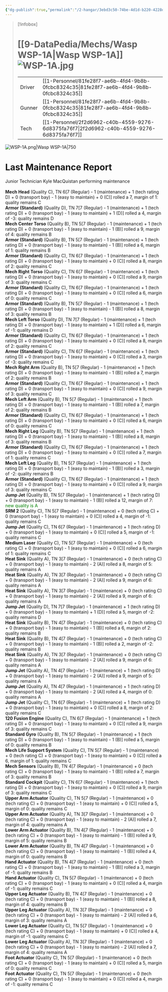 ```yaml
---
{"dg-publish":true,"permalink":"/2-hangar/3ebd3c50-74be-4d1d-b220-4228d86c6e1f/"}
---
```


> [!infobox]
> # [[9-DataPedia/Mechs/Wasp WSP-1A\|Wasp WSP-1A]] ![WSP-1A.jpg](/img/user/z_Assets/Mechs/WSP-1A.jpg)
> | | |
> | - | - |
> | Driver | [[1-Personnel/81fe28f7-ae6b-4fd4-9b8b-0fcbc8324c35\|81fe28f7-ae6b-4fd4-9b8b-0fcbc8324c35]] |
> | Gunner | [[1-Personnel/81fe28f7-ae6b-4fd4-9b8b-0fcbc8324c35\|81fe28f7-ae6b-4fd4-9b8b-0fcbc8324c35]] |
> | Tech | [[1-Personnel/2f2d6962-c40b-4559-9276-6d8375fa76f7\|2f2d6962-c40b-4559-9276-6d8375fa76f7]] |

![WSP-1A.png|Wasp WSP-1A|750](/img/user/z_Assets/Mech%20Sheets/WSP-1A.png)

# Last Maintenance Report
<emph>Junior Technician Kyle MacQuistan performing maintenance</emph><br><br><b>Mech Head</b> (Quality C), TN 6[7 (Regular) - 1 (maintenance) + 1 (tech rating D) + 0 (transport bay) - 1 (easy to maintain) + 0 (C)] rolled a 7, margin of 1: quality remains C<br><b>Armor (Standard)</b> (Quality D), TN 7[7 (Regular) - 1 (maintenance) + 1 (tech rating D) + 0 (transport bay) - 1 (easy to maintain) + 1 (D)] rolled a 4, margin of -3: quality remains D<br><b>Mech Center Torso</b> (Quality B), TN 5[7 (Regular) - 1 (maintenance) + 1 (tech rating D) + 0 (transport bay) - 1 (easy to maintain) - 1 (B)] rolled a 9, margin of 4: quality remains B<br><b>Armor (Standard)</b> (Quality B), TN 5[7 (Regular) - 1 (maintenance) + 1 (tech rating D) + 0 (transport bay) - 1 (easy to maintain) - 1 (B)] rolled a 6, margin of 1: quality remains B<br><b>Armor (Standard)</b> (Quality C), TN 6[7 (Regular) - 1 (maintenance) + 1 (tech rating D) + 0 (transport bay) - 1 (easy to maintain) + 0 (C)] rolled a 8, margin of 2: quality remains C<br><b>Mech Right Torso</b> (Quality C), TN 6[7 (Regular) - 1 (maintenance) + 1 (tech rating D) + 0 (transport bay) - 1 (easy to maintain) + 0 (C)] rolled a 9, margin of 3: quality remains C<br><b>Armor (Standard)</b> (Quality C), TN 6[7 (Regular) - 1 (maintenance) + 1 (tech rating D) + 0 (transport bay) - 1 (easy to maintain) + 0 (C)] rolled a 6, margin of 0: quality remains C<br><b>Armor (Standard)</b> (Quality B), TN 5[7 (Regular) - 1 (maintenance) + 1 (tech rating D) + 0 (transport bay) - 1 (easy to maintain) - 1 (B)] rolled a 8, margin of 3: quality remains B<br><b>Mech Left Torso</b> (Quality D), TN 7[7 (Regular) - 1 (maintenance) + 1 (tech rating D) + 0 (transport bay) - 1 (easy to maintain) + 1 (D)] rolled a 6, margin of -1: quality remains D<br><b>Armor (Standard)</b> (Quality C), TN 6[7 (Regular) - 1 (maintenance) + 1 (tech rating D) + 0 (transport bay) - 1 (easy to maintain) + 0 (C)] rolled a 8, margin of 2: quality remains C<br><b>Armor (Standard)</b> (Quality C), TN 6[7 (Regular) - 1 (maintenance) + 1 (tech rating D) + 0 (transport bay) - 1 (easy to maintain) + 0 (C)] rolled a 3, margin of -3: quality remains C<br><b>Mech Right Arm</b> (Quality B), TN 5[7 (Regular) - 1 (maintenance) + 1 (tech rating D) + 0 (transport bay) - 1 (easy to maintain) - 1 (B)] rolled a 7, margin of 2: quality remains B<br><b>Armor (Standard)</b> (Quality C), TN 6[7 (Regular) - 1 (maintenance) + 1 (tech rating D) + 0 (transport bay) - 1 (easy to maintain) + 0 (C)] rolled a 9, margin of 3: quality remains C<br><b>Mech Left Arm</b> (Quality B), TN 5[7 (Regular) - 1 (maintenance) + 1 (tech rating D) + 0 (transport bay) - 1 (easy to maintain) - 1 (B)] rolled a 7, margin of 2: quality remains B<br><b>Armor (Standard)</b> (Quality C), TN 6[7 (Regular) - 1 (maintenance) + 1 (tech rating D) + 0 (transport bay) - 1 (easy to maintain) + 0 (C)] rolled a 6, margin of 0: quality remains C<br><b>Mech Right Leg</b> (Quality B), TN 5[7 (Regular) - 1 (maintenance) + 1 (tech rating D) + 0 (transport bay) - 1 (easy to maintain) - 1 (B)] rolled a 8, margin of 3: quality remains B<br><b>Armor (Standard)</b> (Quality C), TN 6[7 (Regular) - 1 (maintenance) + 1 (tech rating D) + 0 (transport bay) - 1 (easy to maintain) + 0 (C)] rolled a 7, margin of 1: quality remains C<br><b>Mech Left Leg</b> (Quality B), TN 5[7 (Regular) - 1 (maintenance) + 1 (tech rating D) + 0 (transport bay) - 1 (easy to maintain) - 1 (B)] rolled a 3, margin of -2: quality remains B<br><b>Armor (Standard)</b> (Quality C), TN 6[7 (Regular) - 1 (maintenance) + 1 (tech rating D) + 0 (transport bay) - 1 (easy to maintain) + 0 (C)] rolled a 9, margin of 3: quality remains C<br><b>Jump Jet</b> (Quality B), TN 5[7 (Regular) - 1 (maintenance) + 1 (tech rating D) + 0 (transport bay) - 1 (easy to maintain) - 1 (B)] rolled a 12, margin of 7: <font color='green'>new quality is A</font><br><b>SRM 2</b> (Quality C), TN 5[7 (Regular) - 1 (maintenance) + 0 (tech rating C) + 0 (transport bay) - 1 (easy to maintain) + 0 (C)] rolled a 4, margin of -1: quality remains C<br><b>Jump Jet</b> (Quality C), TN 6[7 (Regular) - 1 (maintenance) + 1 (tech rating D) + 0 (transport bay) - 1 (easy to maintain) + 0 (C)] rolled a 5, margin of -1: quality remains C<br><b>Medium Laser</b> (Quality C), TN 5[7 (Regular) - 1 (maintenance) + 0 (tech rating C) + 0 (transport bay) - 1 (easy to maintain) + 0 (C)] rolled a 6, margin of 1: quality remains C<br><b>Heat Sink</b> (Quality A), TN 3[7 (Regular) - 1 (maintenance) + 0 (tech rating C) + 0 (transport bay) - 1 (easy to maintain) - 2 (A)] rolled a 8, margin of 5: quality remains A<br><b>Heat Sink</b> (Quality A), TN 3[7 (Regular) - 1 (maintenance) + 0 (tech rating C) + 0 (transport bay) - 1 (easy to maintain) - 2 (A)] rolled a 9, margin of 6: quality remains A<br><b>Heat Sink</b> (Quality A), TN 3[7 (Regular) - 1 (maintenance) + 0 (tech rating C) + 0 (transport bay) - 1 (easy to maintain) - 2 (A)] rolled a 9, margin of 6: quality remains A<br><b>Jump Jet</b> (Quality D), TN 7[7 (Regular) - 1 (maintenance) + 1 (tech rating D) + 0 (transport bay) - 1 (easy to maintain) + 1 (D)] rolled a 5, margin of -2: quality remains D<br><b>Heat Sink</b> (Quality B), TN 4[7 (Regular) - 1 (maintenance) + 0 (tech rating C) + 0 (transport bay) - 1 (easy to maintain) - 1 (B)] rolled a 6, margin of 2: quality remains B<br><b>Heat Sink</b> (Quality B), TN 4[7 (Regular) - 1 (maintenance) + 0 (tech rating C) + 0 (transport bay) - 1 (easy to maintain) - 1 (B)] rolled a 2, margin of -2: quality remains B<br><b>Heat Sink</b> (Quality A), TN 3[7 (Regular) - 1 (maintenance) + 0 (tech rating C) + 0 (transport bay) - 1 (easy to maintain) - 2 (A)] rolled a 9, margin of 6: quality remains A<br><b>Jump Jet</b> (Quality A), TN 4[7 (Regular) - 1 (maintenance) + 1 (tech rating D) + 0 (transport bay) - 1 (easy to maintain) - 2 (A)] rolled a 9, margin of 5: quality remains A<br><b>Jump Jet</b> (Quality A), TN 4[7 (Regular) - 1 (maintenance) + 1 (tech rating D) + 0 (transport bay) - 1 (easy to maintain) - 2 (A)] rolled a 4, margin of 0: quality remains A<br><b>Jump Jet</b> (Quality C), TN 6[7 (Regular) - 1 (maintenance) + 1 (tech rating D) + 0 (transport bay) - 1 (easy to maintain) + 0 (C)] rolled a 8, margin of 2: quality remains C<br><b>120 Fusion Engine</b> (Quality C), TN 6[7 (Regular) - 1 (maintenance) + 1 (tech rating D) + 0 (transport bay) - 1 (easy to maintain) + 0 (C)] rolled a 9, margin of 3: quality remains C<br><b>Standard Gyro</b> (Quality B), TN 5[7 (Regular) - 1 (maintenance) + 1 (tech rating D) + 0 (transport bay) - 1 (easy to maintain) - 1 (B)] rolled a 5, margin of 0: quality remains B<br><b>Mech Life Support System</b> (Quality C), TN 5[7 (Regular) - 1 (maintenance) + 0 (tech rating C) + 0 (transport bay) - 1 (easy to maintain) + 0 (C)] rolled a 6, margin of 1: quality remains C<br><b>Mech Sensors</b> (Quality B), TN 4[7 (Regular) - 1 (maintenance) + 0 (tech rating C) + 0 (transport bay) - 1 (easy to maintain) - 1 (B)] rolled a 7, margin of 3: quality remains B<br><b>Standard Cockpit</b> (Quality C), TN 6[7 (Regular) - 1 (maintenance) + 1 (tech rating D) + 0 (transport bay) - 1 (easy to maintain) + 0 (C)] rolled a 9, margin of 3: quality remains C<br><b>Upper Arm Actuator</b> (Quality C), TN 5[7 (Regular) - 1 (maintenance) + 0 (tech rating C) + 0 (transport bay) - 1 (easy to maintain) + 0 (C)] rolled a 5, margin of 0: quality remains C<br><b>Upper Arm Actuator</b> (Quality A), TN 3[7 (Regular) - 1 (maintenance) + 0 (tech rating C) + 0 (transport bay) - 1 (easy to maintain) - 2 (A)] rolled a 7, margin of 4: quality remains A<br><b>Lower Arm Actuator</b> (Quality B), TN 4[7 (Regular) - 1 (maintenance) + 0 (tech rating C) + 0 (transport bay) - 1 (easy to maintain) - 1 (B)] rolled a 9, margin of 5: quality remains B<br><b>Lower Arm Actuator</b> (Quality B), TN 4[7 (Regular) - 1 (maintenance) + 0 (tech rating C) + 0 (transport bay) - 1 (easy to maintain) - 1 (B)] rolled a 4, margin of 0: quality remains B<br><b>Hand Actuator</b> (Quality B), TN 4[7 (Regular) - 1 (maintenance) + 0 (tech rating C) + 0 (transport bay) - 1 (easy to maintain) - 1 (B)] rolled a 3, margin of -1: quality remains B<br><b>Hand Actuator</b> (Quality C), TN 5[7 (Regular) - 1 (maintenance) + 0 (tech rating C) + 0 (transport bay) - 1 (easy to maintain) + 0 (C)] rolled a 4, margin of -1: quality remains C<br><b>Upper Leg Actuator</b> (Quality B), TN 4[7 (Regular) - 1 (maintenance) + 0 (tech rating C) + 0 (transport bay) - 1 (easy to maintain) - 1 (B)] rolled a 8, margin of 4: quality remains B<br><b>Upper Leg Actuator</b> (Quality A), TN 3[7 (Regular) - 1 (maintenance) + 0 (tech rating C) + 0 (transport bay) - 1 (easy to maintain) - 2 (A)] rolled a 6, margin of 3: quality remains A<br><b>Lower Leg Actuator</b> (Quality C), TN 5[7 (Regular) - 1 (maintenance) + 0 (tech rating C) + 0 (transport bay) - 1 (easy to maintain) + 0 (C)] rolled a 4, margin of -1: quality remains C<br><b>Lower Leg Actuator</b> (Quality A), TN 3[7 (Regular) - 1 (maintenance) + 0 (tech rating C) + 0 (transport bay) - 1 (easy to maintain) - 2 (A)] rolled a 7, margin of 4: quality remains A<br><b>Foot Actuator</b> (Quality C), TN 5[7 (Regular) - 1 (maintenance) + 0 (tech rating C) + 0 (transport bay) - 1 (easy to maintain) + 0 (C)] rolled a 5, margin of 0: quality remains C<br><b>Foot Actuator</b> (Quality C), TN 5[7 (Regular) - 1 (maintenance) + 0 (tech rating C) + 0 (transport bay) - 1 (easy to maintain) + 0 (C)] rolled a 4, margin of -1: quality remains C<br>